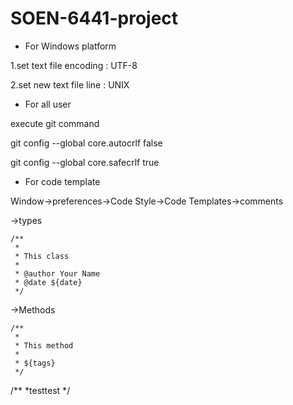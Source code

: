 # SOEN-6441-project
* For Windows platform

1.set text file encoding : UTF-8

2.set new text file line : UNIX

* For all user 

execute git command

git config --global core.autocrlf false

git config --global core.safecrlf true

* For code template

Window->preferences->Code Style->Code Templates->comments

->types
```
/**
 * 
 * This class
 * 
 * @author Your Name
 * @date ${date}
 */
```

->Methods
```
/**
 * 
 * This method
 * 
 * ${tags}
 */
```
/**
*testtest
*/